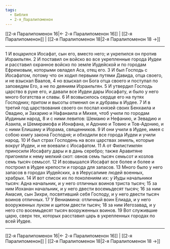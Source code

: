 ```yaml
---
tags:
  - Библия
  - 2-я_Паралипоменон
---
```

[[2-я Паралипоменон 16|← 2-я Паралипоменон 16]] | [[2-я Паралипоменон]] | [[2-я Паралипоменон 18|2-я Паралипоменон 18 →]]

---
1 И воцарился Иосафат, сын его, вместо него; и укрепился он против Израильтян.
2 И поставил он войско во все укрепленные города Иудеи и расставил охранное войско по земле Иудейской и по городам Ефремовым, которыми овладел Аса, отец его.
3 И был Господь с Иосафатом, потому что он ходил первыми путями Давида, отца своего, и не взыскал Ваалов,
4 но взыскал он Бога отца своего и поступал по заповедям Его, а не по деяниям Израильтян.
5 И утвердил Господь царство в руке его, и давали все Иудеи дары Иосафату, и было у него много богатства и славы.
6 И возвысилось сердце его на путях Господних; притом и высоты отменил он и дубравы в Иудее.
7 И в третий год царствования своего он послал князей своих Бенхаила и Овадию, и Захарию и Нафанаила и Михея, чтоб учили по городам Иудиным народ,
8 и с ними левитов: Шемаию и Нефанию, и Зевадию и Азаила, и Шемирамофа и Ионафана, и Адонию и Товию и Тов-Адонию, и с ними Елишаму и Иорама, священников.
9 И они учили в Иудее, имея с собою книгу закона Господня; и обходили все города Иудеи и учили народ.
10 И был страх Господень на всех царствах земель, которые вокруг Иудеи, и не воевали с Иосафатом.
11 А от Филистимлян приносили Иосафату дары и в дань серебро; также Аравитяне пригоняли к нему мелкий скот: овнов семь тысяч семьсот и козлов семь тысяч семьсот.
12 И возвышался Иосафат все более и более и построил в Иудее крепости и города для запасов.
13 Много было у него запасов в городах Иудейских, а в Иерусалиме людей военных, храбрых.
14 И вот список их по поколениям их: у Иуды начальники тысяч: Адна начальник, и у него отличных воинов триста тысяч;
15 за ним Иоханан начальник, и у него двести восемьдесят тысяч;
16 за ним Амасия, сын Зихри, посвятивший себя Господу, и у него двести тысяч воинов отличных.
17 У Вениамина: отличный воин Елиада, и у него вооруженных луком и щитом двести тысяч;
18 за ним Иегозавад, и у него сто восемьдесят тысяч вооруженных воинов.
19 Вот служившие царю, сверх тех, которых расставил царь в укрепленных городах по всей Иудее.

---
[[2-я Паралипоменон 16|← 2-я Паралипоменон 16]] | [[2-я Паралипоменон]] | [[2-я Паралипоменон 18|2-я Паралипоменон 18 →]]
